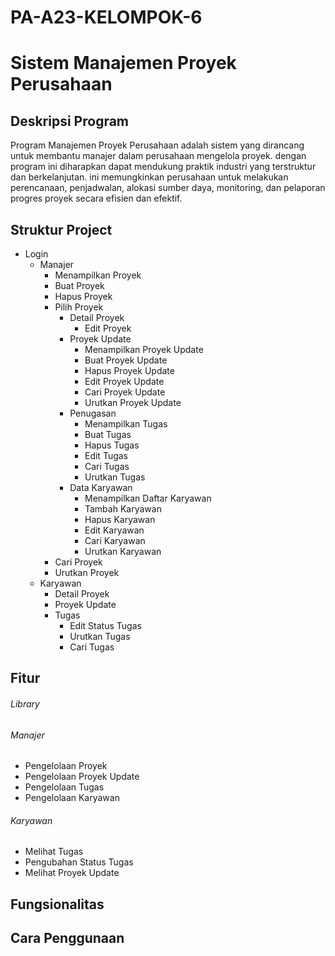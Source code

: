 # PA-A23-KELOMPOK-6

# Sistem Manajemen Proyek Perusahaan 

## Deskripsi Program

Program Manajemen Proyek Perusahaan adalah sistem yang dirancang untuk membantu manajer dalam perusahaan mengelola proyek. dengan program ini diharapkan dapat mendukung praktik industri yang terstruktur dan berkelanjutan. ini memungkinkan perusahaan untuk melakukan perencanaan, penjadwalan, alokasi sumber daya, monitoring, dan pelaporan progres proyek secara efisien dan efektif.

## Struktur Project

- Login 
    - Manajer 
        - Menampilkan Proyek
        - Buat Proyek
        - Hapus Proyek
        - Pilih Proyek
            - Detail Proyek
                - Edit Proyek
            - Proyek Update
                - Menampilkan Proyek Update
                - Buat Proyek Update
                - Hapus Proyek Update
                - Edit Proyek Update
                - Cari Proyek Update
                - Urutkan Proyek Update
            - Penugasan
                - Menampilkan Tugas
                - Buat Tugas
                - Hapus Tugas
                - Edit Tugas
                - Cari Tugas
                - Urutkan Tugas
            - Data Karyawan
                - Menampilkan Daftar Karyawan
                - Tambah Karyawan
                - Hapus Karyawan
                - Edit Karyawan
                - Cari Karyawan
                - Urutkan Karyawan
        - Cari Proyek
        - Urutkan Proyek
    - Karyawan
        - Detail Proyek
        - Proyek Update
        - Tugas
            - Edit Status Tugas
            - Urutkan Tugas
            - Cari Tugas

## Fitur

###### Library

###### Manajer
- Pengelolaan Proyek
- Pengelolaan Proyek Update
- Pengelolaan Tugas
- Pengelolaan Karyawan

###### Karyawan
- Melihat Tugas
- Pengubahan Status Tugas
- Melihat Proyek Update

## Fungsionalitas

## Cara Penggunaan

